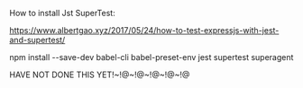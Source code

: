 How to install Jst SuperTest:

https://www.albertgao.xyz/2017/05/24/how-to-test-expressjs-with-jest-and-supertest/


npm install --save-dev babel-cli babel-preset-env jest supertest superagent


HAVE NOT DONE THIS YET!~!@~!@~!@~!@~!@